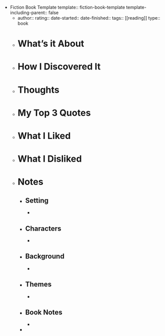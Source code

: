 - Fiction Book Template
  template:: fiction-book-template
  template-including-parent:: false
	- author::
	  rating::
	  date-started::
	  date-finished::
	  tags:: [[reading]]
	  type:: book
	- # What’s it About
	- # How I Discovered It
	- # Thoughts
	- # My Top 3 Quotes
	- # What I Liked
	- # What I Disliked
	- # Notes
		- ## Setting
			-
		- ## Characters
			-
		- ## Background
			-
		- ## Themes
			-
		- ## Book Notes
			-
		-